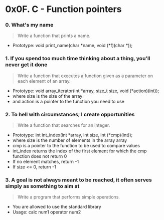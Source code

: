 # 0x0F. C - Function pointers

### 0. What's my name 
 > Write a function that prints a name.
  * Prototype: void print_name(char *name, void (*f)(char *));

### 1. If you spend too much time thinking about a thing, you'll never get it done
 > Write a function that executes a function given as a parameter on each element of an array.
  * Prototype: void array_iterator(int *array, size_t size, void (*action)(int));
  * where size is the size of the array
  * and action is a pointer to the function you need to use

### 2. To hell with circumstances; I create opportunities
 > Write a function that searches for an integer.
  * Prototype: int int_index(int *array, int size, int (*cmp)(int));
  * where size is the number of elements in the array array
  * cmp is a pointer to the function to be used to compare values
  * int_index returns the index of the first element for which the cmp function does not return 0
  * If no element matches, return -1
  * If size <= 0, return -1

### 3. A goal is not always meant to be reached, it often serves simply as something to aim at
 > Write a program that performs simple operations.
  * You are allowed to use the standard library
  * Usage: calc num1 operator num2
